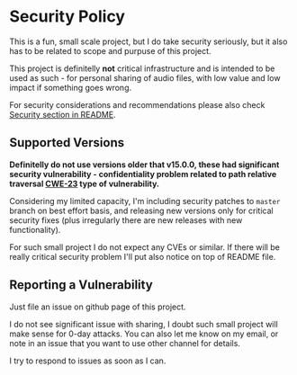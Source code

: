 # Security Policy

This is a fun, small scale project, but I do take security seriously, but it also has to be related to scope and purpuse of this project.

This project is definitelly **not** critical infrastructure and is intended to be used as such - for personal sharing of audio files, with low value 
and low impact if something goes wrong.

For security considerations and recommendations please also check [Security section in README](https://github.com/izderadicka/audioserve#security).

## Supported Versions

**Definitelly do not use versions older that v15.0.0,  these had significant security vulnerability - confidentiality problem related to path relative traversal 
[CWE-23](https://cwe.mitre.org/data/definitions/23.html) type of vulnerability.**

Considering my limited  capacity, I'm including security patches to `master` branch on best effort basis, and releasing new versions only for critical security fixes 
(plus irregularly there are new releases with new functionality). 

For such small project I do not expect any CVEs or similar.  If there will be really critical security problem I'll put also notice on top of README file.


## Reporting a Vulnerability

Just file an issue on github page of this project.

I do not see significant issue with sharing, I doubt such small project will make sense for 0-day attacks.
You can also let me know on my email, or note in an issue that you want to use other channel for details.

I try to respond to issues as soon as I can.
